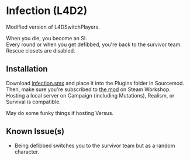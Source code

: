 # Infection (L4D2)
Modified version of L4DSwitchPlayers.

When you die, you become an SI.  
Every round or when you get defibbed, you're back to the survivor team.  
Rescue closets are disabled. 

## Installation
Download [infection.smx](https://github.com/boogameow/agent-hunt-l4d2/raw/main/infection.smx) and place it into the Plugins folder in Sourcemod.  
Then, make sure you're subscribed to [the mod](https://steamcommunity.com/sharedfiles/filedetails/?id=2916244996) on Steam Workshop.  
Hosting a local server on Campaign (including Mutations), Realism, or Survival is compatible. 

May do some funky things if hosting Versus.  

## Known Issue(s)
- Being defibbed switches you to the survivor team but as a random character.